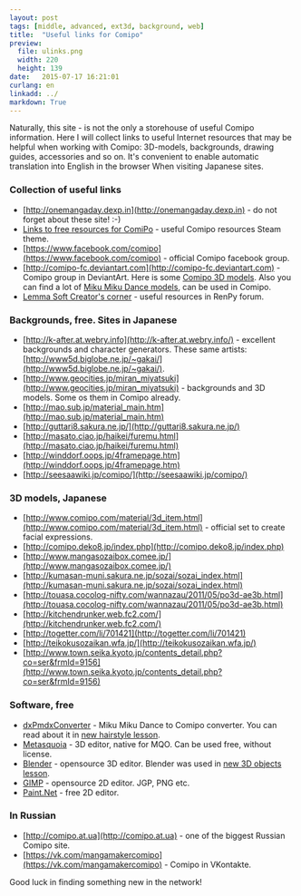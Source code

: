 ```yaml
---
layout: post
tags: [middle, advanced, ext3d, background, web]
title:  "Useful links for Comipo"
preview: 
  file: ulinks.png
  width: 220
  height: 139
date:   2015-07-17 16:21:01
curlang: en
linkadd: ../
markdown: True
---
```


Naturally, this site - is not the only a storehouse of useful Comipo information. Here I will collect links to useful Internet resources that may be helpful when working with Comipo: 3D-models, backgrounds, drawing guides, accessories and so on. It's convenient to enable automatic translation into English in the browser When visiting Japanese sites.



### Collection of useful links

- [http://onemangaday.dexp.in](http://onemangaday.dexp.in) - do not forget about these site! :-)
- [Links to free resources for ComiPo](http://steamcommunity.com/app/262490/discussions/0/558749825351694823) - useful Comipo resources Steam theme.
- [https://www.facebook.com/comipo](https://www.facebook.com/comipo) - official Comipo facebook group.
- [http://comipo-fc.deviantart.com](http://comipo-fc.deviantart.com) - Comipo group in DeviantArt. Here is some [Comipo 3D models](http://comipo-fc.deviantart.com/gallery/36171394/Model-Downloads). Also you can find a lot of [Miku Miku Dance models](http://www.deviantart.com/browse/all/?q=MMD), can be used in Comipo.
- [Lemma Soft Creator's corner](http://lemmasoft.renai.us/forums/viewforum.php?f=18&sid=6475eb6d1a0c591dc85f4569ea2b4d41) - useful resources in RenPy forum.


### Backgrounds, free. Sites in Japanese

- [http://k-after.at.webry.info](http://k-after.at.webry.info/) - excellent backgrounds and character generators. These same artists: [http://www5d.biglobe.ne.jp/~gakai/](http://www5d.biglobe.ne.jp/~gakai/).
- [http://www.geocities.jp/miran_miyatsuki](http://www.geocities.jp/miran_miyatsuki) - backgrounds and 3D models. Some os them in Comipo already.
- [http://mao.sub.jp/material_main.htm](http://mao.sub.jp/material_main.htm)
- [http://guttari8.sakura.ne.jp/](http://guttari8.sakura.ne.jp/)
- [http://masato.ciao.jp/haikei/furemu.html](http://masato.ciao.jp/haikei/furemu.html)
- [http://winddorf.oops.jp/4framepage.htm](http://winddorf.oops.jp/4framepage.htm)
- [http://seesaawiki.jp/comipo/](http://seesaawiki.jp/comipo/)


### 3D models, Japanese
- [http://www.comipo.com/material/3d_item.html](http://www.comipo.com/material/3d_item.html) - official set to create facial expressions.
- [http://comipo.deko8.jp/index.php](http://comipo.deko8.jp/index.php)
- [http://www.mangasozaibox.comee.jp/](http://www.mangasozaibox.comee.jp/)
- [http://kumasan-muni.sakura.ne.jp/sozai/sozai_index.html](http://kumasan-muni.sakura.ne.jp/sozai/sozai_index.html)
- [http://touasa.cocolog-nifty.com/wannazau/2011/05/po3d-ae3b.html](http://touasa.cocolog-nifty.com/wannazau/2011/05/po3d-ae3b.html)
- [http://kitchendrunker.web.fc2.com/](http://kitchendrunker.web.fc2.com/)
- [http://togetter.com/li/701421](http://togetter.com/li/701421)
- [http://teikokusozaikan.wfa.jp/](http://teikokusozaikan.wfa.jp/)
- [http://www.town.seika.kyoto.jp/contents_detail.php?co=ser&frmId=9156](http://www.town.seika.kyoto.jp/contents_detail.php?co=ser&frmId=9156)


### Software, free
- [dxPmdxConverter](https://github.com/DeXP/dxPmdxConverter/releases/latest) - Miku Miku Dance to Comipo converter. You can read about it in [new hairstyle lesson](pmd-custom-hair.html).
- [Metasquoia](http://www.metaseq.net/en/) - 3D editor, native for MQO. Can be used free, without license.
- [Blender](https://www.blender.org/) - opensource 3D editor. Blender was used in [new 3D objects lesson](new-3d-objects-blender.html).
- [GIMP](http://www.gimp.org/) - opensource 2D editor. JGP, PNG etc.
- [Paint.Net](http://www.getpaint.net/) - free 2D editor.


### In Russian

- [http://comipo.at.ua](http://comipo.at.ua) - one of the biggest Russian Comipo site.
- [https://vk.com/mangamakercomipo](https://vk.com/mangamakercomipo) - Comipo in VKontakte.


Good luck in finding something new in the network!
